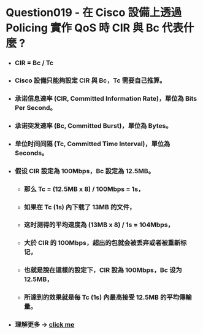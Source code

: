 Question019 - 在 Cisco 設備上透過 Policing 實作 QoS 時 CIR 與 Bc 代表什麼 ?
=====
* ### CIR = Bc / Tc
* ### Cisco 設備只能夠設定 CIR 與 Bc，Tc 需要自己推算。
* ### 承诺信息速率 (CIR, Committed Information Rate)，單位為 Bits Per Second。
* ### 承诺突发速率 (Bc, Committed Burst)，單位為 Bytes。
* ### 单位时间间隔 (Tc, Committed Time Interval)，單位為 Seconds。
* ### 假设 CIR 設定為 100Mbps，Bc 設定為 12.5MB。
    * ### 那么 Tc = (12.5MB x 8) / 100Mbps = 1s，
    * ### 如果在 Tc (1s) 內下载了 13MB 的文件，
    * ### 这时测得的平均速度為 (13MB x 8) / 1s = 104Mbps，
    * ### 大於 CIR 的 100Mbps，超出的包就会被丢弃或者被重新标记，
    * ### 也就是說在這樣的設定下，CIR 設為 100Mbps，Bc 设为 12.5MB，
    * ### 所達到的效果就是每 Tc (1s) 內最高接受 12.5MB 的平均傳輸量。
* ### 理解更多 -> [click me](https://gitlab.com/ChiangWei/main/-/tree/master/ComputerNetwork)
<br />
